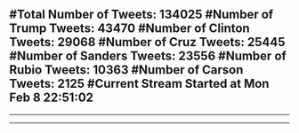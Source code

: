 #Total Number of Tweets: 134025 
#Number of Trump Tweets: 43470
#Number of Clinton Tweets: 29068
#Number of Cruz Tweets: 25445
#Number of Sanders Tweets: 23556
#Number of Rubio Tweets: 10363
#Number of Carson Tweets: 2125
#Current Stream Started at Mon Feb  8 22:51:02
---
---
---
